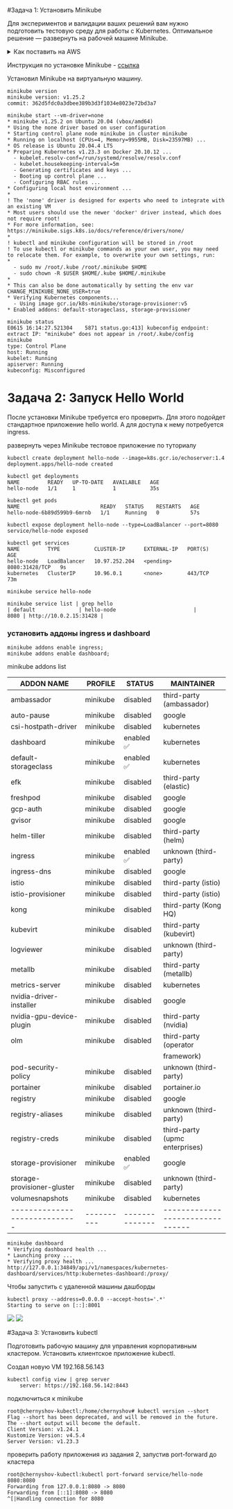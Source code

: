 #Задача 1: Установить Minikube

Для экспериментов и валидации ваших решений вам нужно подготовить тестовую среду для работы с Kubernetes. Оптимальное решение — развернуть на рабочей машине Minikube.

<details><summary>Как поставить на AWS</summary>

*   создать EC2 виртуальную машину (Ubuntu Server 20.04 LTS (HVM), SSD Volume Type) с типом t3.small. Для работы потребуется настроить Security Group для доступа по ssh. Не забудьте указать keypair, он потребуется для подключения.
*   подключитесь к серверу по ssh (ssh ubuntu@<ipv4_public_ip> -i .pem)
*   установите миникуб и докер следующими командами:
````
curl -LO https://storage.googleapis.com/kubernetes-release/release/`curl -s https://storage.googleapis.com/kubernetes-release/release/stable.txt`/bin/linux/amd64/kubectl
chmod +x ./kubectl
sudo mv ./kubectl /usr/local/bin/kubectl
sudo apt-get update && sudo apt-get install docker.io conntrack -y
curl -Lo minikube https://storage.googleapis.com/minikube/releases/latest/minikube-linux-amd64 && chmod +x minikube && sudo mv minikube /usr/local/bin/
````
*   проверить версию можно командой minikube version
*   переключаемся на root и запускаем миникуб: minikube start --vm-driver=none
*   после запуска стоит проверить статус: minikube status
*   запущенные служебные компоненты можно увидеть командой: kubectl get pods --namespace=kube-system
*   Для сброса кластера стоит удалить кластер и создать заново:
````
minikube delete
minikube start --vm-driver=none
````

Возможно, для повторного запуска потребуется выполнить команду: sudo sysctl fs.protected_regular=0

</details>

Инструкция по установке Minikube - [ссылка](https://kubernetes.io/ru/docs/tasks/tools/install-minikube/)

Установил  Minikube на виртуальную машину.

````
minikube version
minikube version: v1.25.2
commit: 362d5fdc0a3dbee389b3d3f1034e8023e72bd3a7
````

````
minikube start --vm-driver=none
* minikube v1.25.2 on Ubuntu 20.04 (vbox/amd64)
* Using the none driver based on user configuration
* Starting control plane node minikube in cluster minikube
* Running on localhost (CPUs=4, Memory=9955MB, Disk=23597MB) ...
* OS release is Ubuntu 20.04.4 LTS
* Preparing Kubernetes v1.23.3 on Docker 20.10.12 ...
  - kubelet.resolv-conf=/run/systemd/resolve/resolv.conf
  - kubelet.housekeeping-interval=5m
  - Generating certificates and keys ...
  - Booting up control plane ...
  - Configuring RBAC rules ...
* Configuring local host environment ...
*
! The 'none' driver is designed for experts who need to integrate with an existing VM
* Most users should use the newer 'docker' driver instead, which does not require root!
* For more information, see: https://minikube.sigs.k8s.io/docs/reference/drivers/none/
*
! kubectl and minikube configuration will be stored in /root
! To use kubectl or minikube commands as your own user, you may need to relocate them. For example, to overwrite your own settings, run:
*
  - sudo mv /root/.kube /root/.minikube $HOME
  - sudo chown -R $USER $HOME/.kube $HOME/.minikube
*
* This can also be done automatically by setting the env var CHANGE_MINIKUBE_NONE_USER=true
* Verifying Kubernetes components...
  - Using image gcr.io/k8s-minikube/storage-provisioner:v5
* Enabled addons: default-storageclass, storage-provisioner
````

````
minikube status
E0615 16:14:27.521304    5871 status.go:413] kubeconfig endpoint: extract IP: "minikube" does not appear in /root/.kube/config
minikube
type: Control Plane
host: Running
kubelet: Running
apiserver: Running
kubeconfig: Misconfigured
````



# Задача 2: Запуск Hello World

После установки Minikube требуется его проверить. Для этого подойдет стандартное приложение hello world. А для доступа к нему потребуется ingress.

развернуть через Minikube тестовое приложение по туториалу

````
kubectl create deployment hello-node --image=k8s.gcr.io/echoserver:1.4
deployment.apps/hello-node created

kubectl get deployments
NAME         READY   UP-TO-DATE   AVAILABLE   AGE
hello-node   1/1     1            1           35s

kubectl get pods
NAME                          READY   STATUS    RESTARTS   AGE
hello-node-6b89d599b9-6mrnb   1/1     Running   0          57s

kubectl expose deployment hello-node --type=LoadBalancer --port=8080
service/hello-node exposed

kubectl get services
NAME         TYPE           CLUSTER-IP      EXTERNAL-IP   PORT(S)          AGE
hello-node   LoadBalancer   10.97.252.204   <pending>     8080:31428/TCP   9s
kubernetes   ClusterIP      10.96.0.1       <none>        443/TCP          73m

minikube service hello-node

minikube service list | grep hello
| default              | hello-node                         |         8080 | http://10.0.2.15:31428 |

````


### установить аддоны ingress и dashboard

````
minikube addons enable ingress;
minikube addons enable dashboard;
````

minikube addons list

|         ADDON NAME          | PROFILE  |    STATUS    |           MAINTAINER           |
|-----------------------------|----------|--------------|--------------------------------|
| ambassador                  | minikube | disabled     | third-party (ambassador)       |
| auto-pause                  | minikube | disabled     | google                         |
| csi-hostpath-driver         | minikube | disabled     | kubernetes                     |
| dashboard                   | minikube | enabled ✅   | kubernetes                     |
| default-storageclass        | minikube | enabled ✅   | kubernetes                     |
| efk                         | minikube | disabled     | third-party (elastic)          |
| freshpod                    | minikube | disabled     | google                         |
| gcp-auth                    | minikube | disabled     | google                         |
| gvisor                      | minikube | disabled     | google                         |
| helm-tiller                 | minikube | disabled     | third-party (helm)             |
| ingress                     | minikube | enabled ✅   | unknown (third-party)          |
| ingress-dns                 | minikube | disabled     | google                         |
| istio                       | minikube | disabled     | third-party (istio)            |
| istio-provisioner           | minikube | disabled     | third-party (istio)            |
| kong                        | minikube | disabled     | third-party (Kong HQ)          |
| kubevirt                    | minikube | disabled     | third-party (kubevirt)         |
| logviewer                   | minikube | disabled     | unknown (third-party)          |
| metallb                     | minikube | disabled     | third-party (metallb)          |
| metrics-server              | minikube | disabled     | kubernetes                     |
| nvidia-driver-installer     | minikube | disabled     | google                         |
| nvidia-gpu-device-plugin    | minikube | disabled     | third-party (nvidia)           |
| olm                         | minikube | disabled     | third-party (operator          |
|                             |          |              | framework)                     |
| pod-security-policy         | minikube | disabled     | unknown (third-party)          |
| portainer                   | minikube | disabled     | portainer.io                   |
| registry                    | minikube | disabled     | google                         |
| registry-aliases            | minikube | disabled     | unknown (third-party)          |
| registry-creds              | minikube | disabled     | third-party (upmc enterprises) |
| storage-provisioner         | minikube | enabled ✅   | google                         |
| storage-provisioner-gluster | minikube | disabled     | unknown (third-party)          |
| volumesnapshots             | minikube | disabled     | kubernetes                     |
|-----------------------------|----------|--------------|--------------------------------|

````
minikube dashboard
* Verifying dashboard health ...
* Launching proxy ...
* Verifying proxy health ...
http://127.0.0.1:34849/api/v1/namespaces/kubernetes-dashboard/services/http:kubernetes-dashboard:/proxy/
````  

Чтобы запустить с удаленной машины дашборды
````
kubectl proxy --address=0.0.0.0 --accept-hosts='.*'
Starting to serve on [::]:8001
````

![](kubectl-web.png)
![](kubectl-dashboard.png)

#Задача 3: Установить kubectl

Подготовить рабочую машину для управления корпоративным кластером. Установить клиентское приложение kubectl.

Создал новую VM 192.168.56.143 
````
kubectl config view | grep server
    server: https://192.168.56.142:8443
````
подключиться к minikube

````
root@chernyshov-kubectl:/home/chernyshov# kubectl version --short
Flag --short has been deprecated, and will be removed in the future. The --short output will become the default.
Client Version: v1.24.1
Kustomize Version: v4.5.4
Server Version: v1.23.3
````

проверить работу приложения из задания 2, запустив port-forward до кластера

````
root@chernyshov-kubectl:kubectl port-forward service/hello-node 8080:8080
Forwarding from 127.0.0.1:8080 -> 8080
Forwarding from [::1]:8080 -> 8080
^[|Handling connection for 8080
````